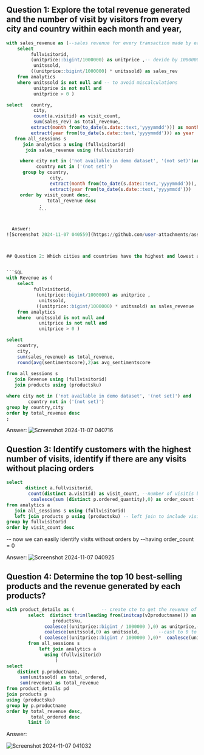 ## Question 1: Explore the total revenue generated and the number of visit by visitors from every city and country within each month and year,


``` sql
with sales_revenue as (--sales revenue for every transaction made by each visitor
    select 
	     fullvisitorid,
		 (unitprice::bigint/1000000) as unitprice ,-- devide by 1000000 as instracted in the project
		  unitssold,
         ((unitprice::bigint/1000000) * unitssold) as sales_rev
	from analytics
	where unitssold is not null and -- to avoid miscalculations
          unitprice is not null and 
		  unitprice > 0 )

select   country, 
          city, 
		  count(a.visitid) as visit_count, 
		  sum(sales_rev) as total_revenue,
         extract(month from(to_date(s.date::text,'yyyymmdd'))) as month,-- eatract the month and format the date to date format
		 extract(year from(to_date(s.date::text,'yyyymmdd'))) as year
   from all_sessions s
      join analytics a using (fullvisitorid)
       join sales_revenue using (fullvisitorid)

     where city not in ('not available in demo dataset', '(not set)')and -- to avoid cities and countries with missing data
	       country not in ('(not set)')
      group by country,
	            city, 
				extract(month from(to_date(s.date::text,'yyyymmdd'))),
                extract(year from(to_date(s.date::text,'yyyymmdd')))
     order by visit_count desc,
	           total_revenue desc
            ;
			```
  
  
  Answer: 
![Screenshot 2024-11-07 040559](https://github.com/user-attachments/assets/eca57219-e8b6-4676-b013-e851d03838ea)



## Question 2: Which cities and countries have the highest and lowest average customer sentiment scores,and Is there any pattern between sentiment scores and the total revenue generated in those locations? 


```SQL
with Revenue as (
    select 
	      fullvisitorid,
	       (unitprice::bigint/1000000) as unitprice , 
	        unitssold,
           ((unitprice::bigint/1000000) * unitssold) as sales_revenue
	from analytics
	where  unitssold is not null and 
            unitprice is not null and 
			unitprice > 0 )

select   
    country, 
	city, 
	sum(sales_revenue) as total_revenue,
    round(avg(sentimentscore),2)as avg_sentimentscore
      
from all_sessions s
   join Revenue using (fullvisitorid)
   join products using (productsku)

where city not in ('not available in demo dataset', '(not set)') and 
        country not in ('(not set)')
group by country,city
order by total_revenue desc
;
```



Answer:
![Screenshot 2024-11-07 040716](https://github.com/user-attachments/assets/992da540-14ce-4720-8c2c-bfebbda57fbc)



## Question 3: Identify customers with the highest number of visits, identify if there are any visits without placing orders


```SQl
select 
       distinct a.fullvisitorid, 
        count(distinct a.visitid) as visit_count, --number of visitis by visitor
		 coalesce(sum (distinct p.ordered_quantity),0) as order_count -- number of products ordered by visitor
from analytics a
   join all_sessions s using (fullvisitorid)
   left join products p using (productsku) -- left join to include visits without orders
group by fullvisitorid
order by visit_count desc 
```
-- now we can easily identify visits without orders by 
                           --having order_count = 0


Answer:
![Screenshot 2024-11-07 040925](https://github.com/user-attachments/assets/3ac648eb-4582-4131-b9ef-eef7a21bb12d)



## Question 4: Determine the top 10 best-selling products and the revenue generated by each products?

```SQL Queries:
with product_details as (          -- create cte to get the revenue of each product
        select  distinct trim(leading from(initcap(v2productname))) as productname, --to standardize the pproductname
		         productsku,
		      coalesce((unitprice::bigint / 1000000 ),0) as unitprice,--divide by 1000000 to get the real price and cast to 0 to avoid nulls
	          coalesce(unitssold,0) as unitssold,       --cast to 0 to avoid nulls
			( coalesce((unitprice::bigint / 1000000 ),0)*  coalesce(unitssold,0)) as revenue 
		from all_sessions s
		    left join analytics a
		      using (fullvisitorid)
		          )
select 
    distinct p.productname,
	 sum(unitssold) as total_ordered,
	 sum(revenue) as total_revenue
from product_details pd
join products p
using (productsku)
group by p.productname
order by total_revenue desc,
         total_ordered desc
		limit 10
```


Answer:

![Screenshot 2024-11-07 041032](https://github.com/user-attachments/assets/c10e1ab1-ef53-48a1-99fe-72c91b362254)



